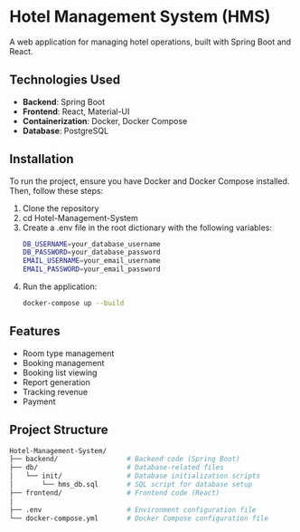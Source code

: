 # Hotel Management System (HMS)

A web application for managing hotel operations, built with Spring Boot and React.

## Technologies Used

- **Backend**: Spring Boot
- **Frontend**: React, Material-UI
- **Containerization**: Docker, Docker Compose
- **Database**: PostgreSQL

## Installation

To run the project, ensure you have Docker and Docker Compose installed. Then, follow these steps:

1. Clone the repository
2. cd Hotel-Management-System
3. Create a .env file in the root dictionary with the following variables:
   ```bash
   DB_USERNAME=your_database_username
   DB_PASSWORD=your_database_password
   EMAIL_USERNAME=your_email_username
   EMAIL_PASSWORD=your_email_password  
5. Run the application:
   ```bash
   docker-compose up --build

## Features
- Room type management
- Booking management
- Booking list viewing
- Report generation
- Tracking revenue
- Payment

## Project Structure
 ```bash
Hotel-Management-System/
├── backend/                 # Backend code (Spring Boot)
├── db/                      # Database-related files
│   └── init/                # Database initialization scripts
│       └── hms_db.sql       # SQL script for database setup
├── frontend/                # Frontend code (React)
│  
├── .env                     # Environment configuration file
└── docker-compose.yml       # Docker Compose configuration file
